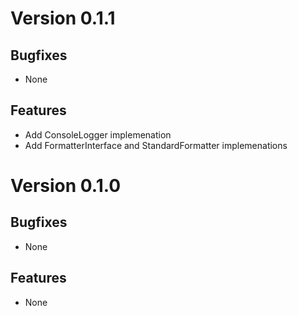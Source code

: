 # Version 0.1.1

## Bugfixes

* None

## Features

* Add ConsoleLogger implemenation
* Add FormatterInterface and StandardFormatter implemenations

# Version 0.1.0

## Bugfixes

* None

## Features

* None